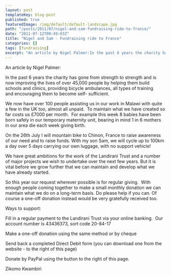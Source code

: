 ```yaml
---
layout: post
templateKey: blog-post
published: true
featuredImage: /img/default/default-landscape.jpg
path: "/posts/2011/07/nigel-and-sam-fundraising-ride-to-france/"
date: "2011-07-12T09:49:03Z"
title: "Nigel and Sam - Fundraising ride to France"
categories: []
tags: [fundraising]
excerpt: "An article by Nigel Palmer:In the past 6 years the charity has gone from strength to strength and i..."
---
```


An article by Nigel Palmer:

In the past 6 years the charity has gone from strength to strength and is now improving the lives of over 45,000 people by helping them build schools and clinics, providing bicycle ambulances, all types of training and encouraging them to become self- sufficient.

We now have over 100 people assisting us in our work in Malawi with quite a few in the UK too, almost all unpaid.  To maintain what we have created so far costs us £7000 per month.  For example this week 8 babies have been born safely in our temporary maternity unit, bearing in mind 1 in 6 mothers in our area die each week giving birth.

On the 26th July I will mountain bike to Chinon, France to raise awareness of our need and to raise funds. With my son Sam, we will cycle up to 100km a day over 5 days carrying our own luggage, with no support vehicle!

We have great ambitions for the work of the Landirani Trust and a number of major projects we wish to undertake over the next few years. But it is vital before we grow further that we can maintain and develop what we have already started.

So this year our request wherever possible is for regular giving.  With enough people coming together to make a small monthly donation we can maintain what we do on a long-term basis. Do please help if you can. Of course a one-off donation instead would be very gratefully received too.

Ways to support:

Fill in a regular payment to the Landirani Trust via your online banking.  Our account number is 43436373, sort code 20-84-17

Make a one-off donation using the same method or by cheque

Send back a completed Direct Debit form (you can download one from the website - to the right of this page)

Donate by PayPal using the button to the right of this page.

Zikomo Kwambiri

<div>
</div>
